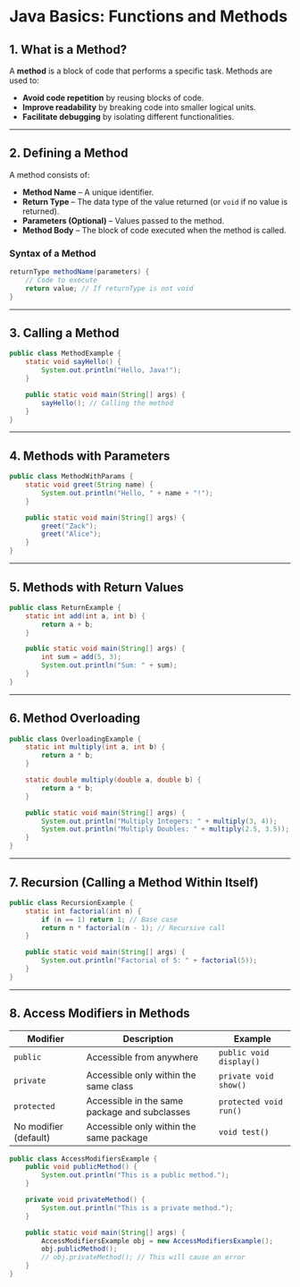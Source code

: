 # **Java Basics: Functions and Methods**

## **1. What is a Method?**
A **method** is a block of code that performs a specific task. Methods are used to:
- **Avoid code repetition** by reusing blocks of code.
- **Improve readability** by breaking code into smaller logical units.
- **Facilitate debugging** by isolating different functionalities.

---

## **2. Defining a Method**
A method consists of:
- **Method Name** – A unique identifier.
- **Return Type** – The data type of the value returned (or `void` if no value is returned).
- **Parameters (Optional)** – Values passed to the method.
- **Method Body** – The block of code executed when the method is called.

### **Syntax of a Method**
```java
returnType methodName(parameters) {
    // Code to execute
    return value; // If returnType is not void
}
```

---

## **3. Calling a Method**
```java
public class MethodExample {
    static void sayHello() {
        System.out.println("Hello, Java!");
    }

    public static void main(String[] args) {
        sayHello(); // Calling the method
    }
}
```

---

## **4. Methods with Parameters**
```java
public class MethodWithParams {
    static void greet(String name) {
        System.out.println("Hello, " + name + "!");
    }

    public static void main(String[] args) {
        greet("Zack");
        greet("Alice");
    }
}
```

---

## **5. Methods with Return Values**
```java
public class ReturnExample {
    static int add(int a, int b) {
        return a + b;
    }

    public static void main(String[] args) {
        int sum = add(5, 3);
        System.out.println("Sum: " + sum);
    }
}
```

---

## **6. Method Overloading**
```java
public class OverloadingExample {
    static int multiply(int a, int b) {
        return a * b;
    }

    static double multiply(double a, double b) {
        return a * b;
    }

    public static void main(String[] args) {
        System.out.println("Multiply Integers: " + multiply(3, 4));
        System.out.println("Multiply Doubles: " + multiply(2.5, 3.5));
    }
}
```

---

## **7. Recursion (Calling a Method Within Itself)**
```java
public class RecursionExample {
    static int factorial(int n) {
        if (n == 1) return 1; // Base case
        return n * factorial(n - 1); // Recursive call
    }

    public static void main(String[] args) {
        System.out.println("Factorial of 5: " + factorial(5));
    }
}
```

---

## **8. Access Modifiers in Methods**
| Modifier | Description | Example |
|----------|-------------|---------|
| `public` | Accessible from anywhere | `public void display()` |
| `private` | Accessible only within the same class | `private void show()` |
| `protected` | Accessible in the same package and subclasses | `protected void run()` |
| No modifier (default) | Accessible only within the same package | `void test()` |

```java
public class AccessModifiersExample {
    public void publicMethod() {
        System.out.println("This is a public method.");
    }

    private void privateMethod() {
        System.out.println("This is a private method.");
    }

    public static void main(String[] args) {
        AccessModifiersExample obj = new AccessModifiersExample();
        obj.publicMethod();
        // obj.privateMethod(); // This will cause an error
    }
}
```

